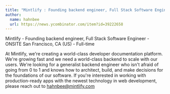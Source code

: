 ```yaml
---
title: "Mintlify : Founding backend engineer, Full Stack Software Engineer"
author:
  name: hahnbee
  url: https://news.ycombinator.com/item?id=39222658
---
```

Mintlify - Founding backend engineer, Full Stack Software Engineer  - ONSITE San Francisco, CA (US) - Full-time

At Mintlify, we&#x27;re creating a world-class developer documentation platform. We&#x27;re growing fast and we need a world-class backend to scale with our users. We&#x27;re looking for a generalist backend engineer who isn&#x27;t afraid of going from 0 to 1 and knows how to architect, build, and make decisions for the foundations of our software. If you&#x27;re interested in working with production-ready apps with the newest technology in web development, please reach out to hahnbee@mintlify.com
